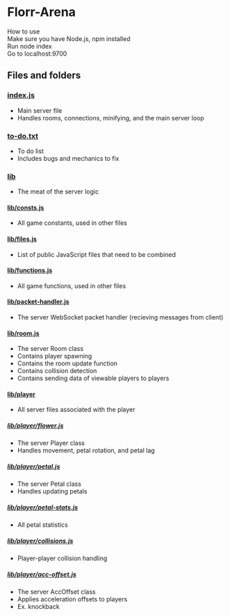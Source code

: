 # Florr-Arena

How to use  
Make sure you have Node.js, npm installed  
Run node index  
Go to localhost:9700  

## Files and folders

### [index.js](/index.js)

* Main server file
* Handles rooms, connections, minifying, and the main server loop

### [to-do.txt](/to-do.txt)

* To do list
* Includes bugs and mechanics to fix

### [lib](/lib)

* The meat of the server logic

#### [lib/consts.js](/lib/consts.js)

* All game constants, used in other files

#### [lib/files.js](/lib/files.js)

* List of public JavaScript files that need to be combined

#### [lib/functions.js](/lib/functions.js)

* All game functions, used in other files

#### [lib/packet-handler.js](/lib/packet-handler.js)

* The server WebSocket packet handler (recieving messages from client)

#### [lib/room.js](/lib/room.js)

* The server Room class
* Contains player spawning
* Contains the room update function
* Contains collision detection
* Contains sending data of viewable players to players

#### [lib/player](/lib/player)

* All server files associated with the player

##### [lib/player/flower.js](/lib/player/flower.js)

* The server Player class
* Handles movement, petal rotation, and petal lag

##### [lib/player/petal.js](/lib/player/petal.js)

* The server Petal class
* Handles updating petals

##### [lib/player/petal-stats.js](/lib/player/petal-stats.js)

* All petal statistics

##### [lib/player/collisions.js](/lib/player/collisions.js)

* Player-player collision handling

##### [lib/player/acc-offset.js](/lib/player/acc-offset.js)

* The server AccOffset class
* Applies acceleration offsets to players
* Ex. knockback
